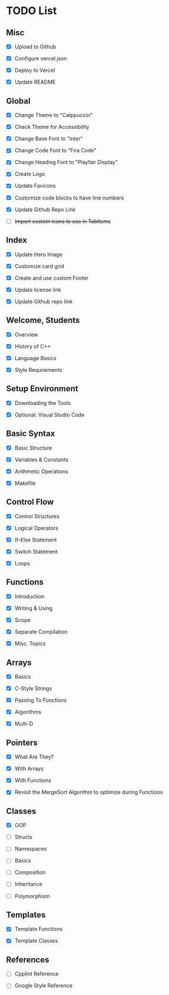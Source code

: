 # TODO List

## Misc

- [x] Upload to Github

- [x] Configure vercel.json

- [x] Deploy to Vercel

- [x] Update README

## Global

- [x] Change Theme to "Catppuccin"

- [x] Check Theme for Accessibility

- [x] Change Base Font to "Inter"

- [x] Change Code Font to "Fira Code"

- [x] Change Heading Font to "Playfair Display"

- [x] Create Logo

- [x] Update Favicons

- [x] Customize code blocks to have line numbers

- [x] Update Github Repo Link

- [ ] ~~Import custom icons to use in TabItems~~

## Index

- [x] Update Hero Image

- [x] Customize card grid

- [x] Create and use custom Footer

- [x] Update license link

- [x] Update Github repo link

## Welcome, Students

- [x] Overview

- [x] History of C++

- [x] Language Basics

- [x] Style Requirements

## Setup Environment

- [x] Downloading the Tools

- [x] Optional: Visual Studio Code

## Basic Syntax

- [x] Basic Structure

- [x] Variables & Constants

- [x] Arithmetic Operations

- [x] Makefile

## Control Flow

- [x] Control Structures

- [x] Logical Operators

- [x] If-Else Statement

- [x] Switch Statement

- [x] Loops

## Functions

- [x] Introduction

- [x] Writing & Using

- [x] Scope

- [x] Separate Compilation

- [x] Misc. Topics

## Arrays

- [x] Basics

- [x] C-Style Strings

- [x] Passing To Functions

- [x] Algorithms

- [x] Multi-D

## Pointers

- [x] What Are They?

- [x] With Arrays

- [x] With Functions

- [x] Revisit the MergeSort Algorithm to optimize during Functions

## Classes

- [x] OOP

- [ ] Structs

- [ ] Namespaces

- [ ] Basics

- [ ] Composition

- [ ] Inheritance

- [ ] Polymorphism

## Templates

- [x] Template Functions

- [x] Template Classes

## References

- [ ] Cpplint Reference

- [ ] Google Style Reference